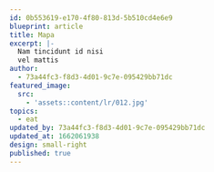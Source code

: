 ```yaml
---
id: 0b553619-e170-4f80-813d-5b510cd4e6e9
blueprint: article
title: Mapa
excerpt: |-
  Nam tincidunt id nisi
  vel mattis
author:
  - 73a44fc3-f8d3-4d01-9c7e-095429bb71dc
featured_image:
  src:
    - 'assets::content/lr/012.jpg'
topics:
  - eat
updated_by: 73a44fc3-f8d3-4d01-9c7e-095429bb71dc
updated_at: 1662061938
design: small-right
published: true
---
```

